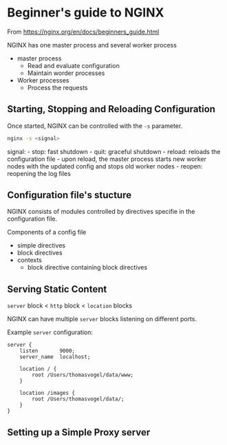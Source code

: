 # Beginner's guide to NGINX

From https://nginx.org/en/docs/beginners_guide.html

NGINX has one master process and several worker process
- master process
    - Read and evaluate configuration
    - Maintain worder processes
- Worker processes
    - Process the requests

## Starting, Stopping and Reloading Configuration

Once started, NGINX can be controlled with the `-s` parameter.
```bash
nginx -s <signal>
```

signal:
    - stop: fast shutdown
    - quit: graceful shutdown
    - reload: reloads the configuration file
        - upon reload, the master process starts new worker nodes with the updated config and stops old worker nodes
    - reopen: reopening the log files

## Configuration file's stucture

NGINX consists of modules controlled by directives specifie in the configuration file.

Components of a config file
- simple directives
- block directives
- contexts
    - block directive containing block directives

## Serving Static Content

`server` block < `http` block < `location` blocks

NGINX can have multiple `server` blocks listening on different ports.

Example `server` configuration:
```nginx
server {
    listen       9000;
    server_name  localhost;

    location / {
        root /Users/thomasvogel/data/www;
    }

    location /images {
        root /Users/thomasvogel/data/;
    }
}
```


## Setting up a Simple Proxy server
























